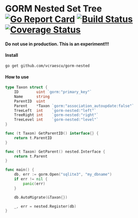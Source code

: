 # GORM Nested Set Tree [![Go Report Card](https://goreportcard.com/badge/github.com/vcraescu/gorm-nested)](https://goreportcard.com/report/github.com/vcraescu/gorm-nested) [![Build Status](https://travis-ci.com/vcraescu/gorm-nested.svg?branch=master)](https://travis-ci.com/vcraescu/gorm-nested) [![Coverage Status](https://coveralls.io/repos/github/vcraescu/gorm-nested/badge.svg?branch=master)](https://coveralls.io/github/vcraescu/gorm-nested?branch=master)

#### Do not use in production. This is an experiment!!!


#### Install

`go get github.com/vcraescu/gorm-nested`


#### How to use

```go
type Taxon struct {
	ID        uint `gorm:"primary_key"`
	Name      string
	ParentID  uint
	Parent    *Taxon `gorm:"association_autoupdate:false"`
	TreeLeft  int    `gorm-nested:"left"`
	TreeRight int    `gorm-nested:"right"`
	TreeLevel int    `gorm-nested:"level"`
}

func (t Taxon) GetParentID() interface{} {
	return t.ParentID
}

func (t Taxon) GetParent() nested.Interface {
	return t.Parent
}

func main() {
	db, err := gorm.Open("sqlite3", "my_dbname")
	if err != nil {
		panic(err)
	}

	db.AutoMigrate(&Taxon{})

	_, err = nested.Register(db)
}
```
